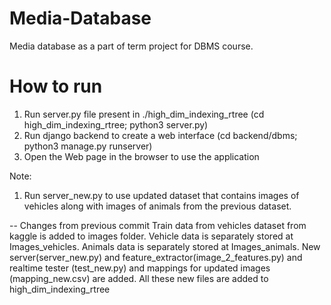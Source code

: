 # Media-Database
Media database as a part of term project for DBMS course.

# How to run
1. Run server.py file present in ./high_dim_indexing_rtree (cd high_dim_indexing_rtree; python3 server.py)
2. Run django backend to create a web interface (cd backend/dbms; python3 manage.py runserver)
3. Open the Web page in the browser to use the application

Note:
1. Run server_new.py to use updated dataset that contains images of vehicles along with images of animals from the previous dataset.


-- Changes from previous commit
Train data from vehicles dataset from kaggle is added to images folder.
Vehicle data is separately stored at Images_vehicles.
Animals data is separately stored at Images_animals.
New server(server_new.py) and feature_extractor(image_2_features.py) and realtime tester (test_new.py) and mappings for updated images (mapping_new.csv) are added.
All these new files are added to high_dim_indexing_rtree

